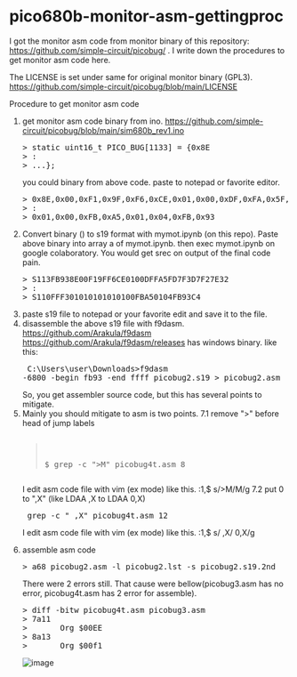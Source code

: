 # pico680b-monitor-asm-gettingproc

I got the monitor asm code from monitor binary of this repository: https://github.com/simple-circuit/picobug/ .
I write down the procedures to get monitor asm code here.

The LICENSE is set under same for original monitor binary (GPL3).
https://github.com/simple-circuit/picobug/blob/main/LICENSE

Procedure to get monitor asm code
1. get monitor asm code binary from ino.
   https://github.com/simple-circuit/picobug/blob/main/sim680b_rev1.ino
   <PRE>
   > static uint16_t PICO_BUG[1133] = {0x8E
   > :
   > ...};</PRE>
   you could binary from above code. paste to notepad or favorite editor.
   <PRE>
   > 0x8E,0x00,0xF1,0x9F,0xF6,0xCE,0x01,0x00,0xDF,0xFA,0x5F,0xD7,0xF3...
   > :
   > 0x01,0x00,0xFB,0xA5,0x01,0x04,0xFB,0x93</PRE>
3. Convert binary () to s19 format with mymot.ipynb (on this repo).
   Paste above binary into array a of mymot.ipynb.
   then exec mymot.ipynb on google colaboratory.
   You would get srec on output of the final code pain.
   <PRE>
   > S113FB938E00F19FF6CE0100DFFA5FD7F3D7F27E32
   > :
   > S110FFF301010101010100FBA50104FB93C4</PRE>
5. paste s19 file to notepad or your favorite edit and save it to the file.
6. disassemble the above s19 file with f9dasm.
   https://github.com/Arakula/f9dasm
   https://github.com/Arakula/f9dasm/releases has windows binary.
   like this:<PRE>
   C:\Users\user\Downloads>f9dasm -6800 -begin fb93 -end ffff picobug2.s19 > picobug2.asm
   </PRE>
   So, you get assembler source code, but this has several points to mitigate.
7. Mainly you should mitigate to asm is two points.
7.1 remove ">" before head of jump labels<PRE>
   > $ grep -c ">M" picobug4t.asm
   > 8</PRE>
   I edit asm code file with vim (ex mode) like this.
   > :1,$ s/>M/M/g
7.2 put 0 to ",X" (like LDAA ,X to LDAA 0,X)<PRE>
   > grep -c " ,X" picobug4t.asm
   > 12</PRE>
   I edit asm code file with vim (ex mode) like this.
   > :1,$ s/ ,X/ 0,X/g
8. assemble asm code
   <PRE>
   > a68 picobug2.asm -l picobug2.lst -s picobug2.s19.2nd
   </PRE>
   There were 2 errors still.
   That cause were bellow(picobug3.asm has no error, picobug4t.asm has 2 error for assemble).
   <PRE>
   > diff -bitw picobug4t.asm picobug3.asm
   > 7a11
   >       Org $00EE
   > 8a13
   >       Org $00f1
   </PRE>
   ![image](https://github.com/user-attachments/assets/6676d850-a757-4871-ba45-c5cf1d1ac8bf)

